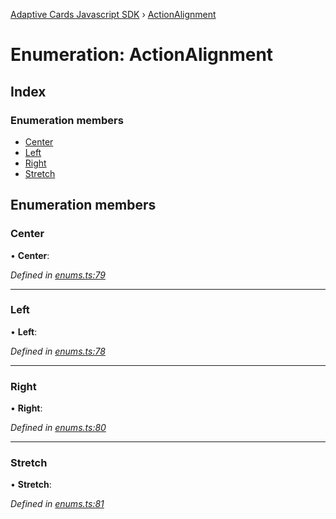 [Adaptive Cards Javascript SDK](../README.md) › [ActionAlignment](actionalignment.md)

# Enumeration: ActionAlignment

## Index

### Enumeration members

* [Center](actionalignment.md#center)
* [Left](actionalignment.md#left)
* [Right](actionalignment.md#right)
* [Stretch](actionalignment.md#stretch)

## Enumeration members

###  Center

• **Center**:

*Defined in [enums.ts:79](https://github.com/microsoft/AdaptiveCards/blob/a61c5fd56/source/nodejs/adaptivecards/src/enums.ts#L79)*

___

###  Left

• **Left**:

*Defined in [enums.ts:78](https://github.com/microsoft/AdaptiveCards/blob/a61c5fd56/source/nodejs/adaptivecards/src/enums.ts#L78)*

___

###  Right

• **Right**:

*Defined in [enums.ts:80](https://github.com/microsoft/AdaptiveCards/blob/a61c5fd56/source/nodejs/adaptivecards/src/enums.ts#L80)*

___

###  Stretch

• **Stretch**:

*Defined in [enums.ts:81](https://github.com/microsoft/AdaptiveCards/blob/a61c5fd56/source/nodejs/adaptivecards/src/enums.ts#L81)*
